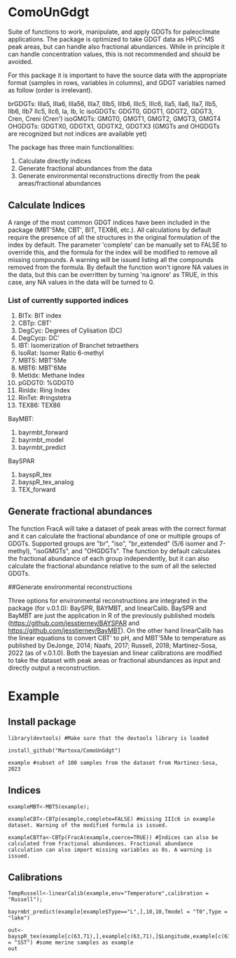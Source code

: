# ComoUnGdgt

Suite of functions to work, manipulate, and apply GDGTs for paleoclimate applications. The package is optimized to take GDGT data as HPLC-MS peak areas, but can handle also fractional abundances. While in principle it can handle concentration values, this is not recommended and should be avoided.

For this package it is important to have the source data with the appropriate format (samples in rows, variables in columns), and GDGT variables named as follow (order is irrelevant).

brGDGTs: IIIa5, IIIa6, IIIa56, IIIa7, IIIb5, IIIb6, IIIc5, IIIc6, IIa5, IIa6, IIa7, IIb5, IIb6, IIb7 IIc5, IIc6, Ia, Ib, Ic isoGDGTs: GDGT0, GDGT1, GDGT2, GDGT3, Cren, Creni (Cren') isoGMGTs: GMGT0, GMGT1, GMGT2, GMGT3, GMGT4 OHGDGTs: GDGTX0, GDGTX1, GDGTX2, GDGTX3 (GMGTs and OHGDGTs are recognized but not indices are available yet)

The package has three main functionalities:

1) Calculate directly indices
2) Generate fractional abundances from the data
3) Generate environmental reconstructions directly from the peak areas/fractional abundances

## Calculate Indices

A range of the most common GDGT indices have been included in the package (MBT'5Me, CBT', BIT, TEX86, etc.). All calculations by default require the presence of all the structures in the original formulation of the index by default. The parameter 'complete' can be manually set to FALSE to override this, and the formula for the index will be modified to remove all missing compounds. A warning will be issued listing all the compounds removed from the formula. By default the function won't ignore NA values in the data, but this can be overritten by turning 'na.ignore' as TRUE, in this case, any NA values in the data will be turned to 0.

### List of currently supported indices

1) BITx: BIT index
2) CBTp: CBT'
3) DegCyc: Degrees of Cylisation (DC)
4) DegCycp: DC'
5) IBT: Isomerization of Branchet tetraethers
6) IsoRat: Isomer Ratio 6-methyl
7) MBT5: MBT'5Me
8) MBT6: MBT'6Me
9) MetIdx: Methane Index
10) pGDGT0: %GDGT0
11) RinIdx: Ring Index
12) RinTet: #ringstetra
13) TEX86: TEX86

BayMBT:
1) bayrmbt_forward
2) bayrmbt_model
3) bayrmbt_predict

BaySPAR
1) bayspR_tex
2) bayspR_tex_analog
3) TEX_forward


## Generate fractional abundances

The function FracA will take a dataset of peak areas with the correct format and it can calculate the fractional abundance of one or multiple groups of GDGTs. Supported groups are "br", "iso", "br_extended" (5/6 isomer and 7-methyl), "isoGMGTs", and "OHGDGTs". The function by default calculates the fractional abundance of each group independently, but it can also calculate the fractional abundance relative to the sum of all the selected GDGTs.

##Generate environmental reconstructions

Three options for environmental reconstructions are integrated in the package (for v.0.1.0): BaySPR, BAYMBT, and linearCalib. BaySPR and BayMBT are just the application in R of the previously published models (https://github.com/jesstierney/BAYSPAR and https://github.com/jesstierney/BayMBT). On the other hand linearCalib has the linear equations to convert CBT' to pH, and MBT'5Me to temperature as published by DeJonge, 2014; Naafs, 2017; Russell, 2018; Martinez-Sosa, 2022 (as of v.0.1.0). Both the bayesian and linear calibrations are modified to take the dataset with peak areas or fractional abundances as input and directly output a reconstruction.

# Example

## Install package

```
library(devtools) #Make sure that the devtools library is loaded 

install_github("Martoxa/ComoUnGdgt")

example #subset of 100 samples from the dataset from Martinez-Sosa, 2023
```
## Indices
```
exampleMBT<-MBT5(example);

exampleCBT<-CBTp(example,complete=FALSE) #missing IIIc6 in example dataset. Warning of the modified formula is issued.

exampleCBTfa<-CBTp(FracA(example,coerce=TRUE)) #Indices can also be calculated from fractional abundances. Fractional abundance calculation can also import missing variables as 0s. A warning is issued.

```
## Calibrations
```
TempRussell<-linearCalib(example,env="Temperature",calibration = "Russell");

bayrmbt_predict(example[example$Type=="L",],10,10,Tmodel = "T0",Type = "lake")

out<-bayspR_tex(example[c(63,71),],example[c(63,71),]$Longitude,example[c(63,71),]$Latitude,6,runname = "SST") #some merine samples as example
out
```
